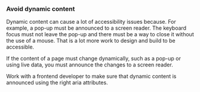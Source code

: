 ### Avoid dynamic content

Dynamic content can cause a lot of accessibility issues because. For example, a pop-up must be announced to a screen reader. The keyboard focus must not leave the pop-up and there must be a way to close it without the use of a mouse. That is a lot more work to design and build to be accessible.

If the content of a page must change dynamically, such as a pop-up or using live data, you must announce the changes to a screen reader.

Work with a frontend developer to make sure that dynamic content is announced using the right aria attributes.
